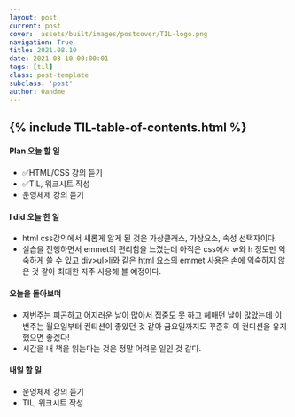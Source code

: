 ```yaml
---
layout: post
current: post
cover:  assets/built/images/postcover/TIL-logo.png
navigation: True
title: 2021.08.10
date: 2021-08-10 00:00:01
tags: [til]
class: post-template
subclass: 'post'
author: 0andme
---
```

{% include TIL-table-of-contents.html %}
---

<!-- excerpt-start -->

#### Plan 오늘 할 일
+ ✅HTML/CSS 강의 듣기
+ ✅TIL, 워크시트 작성
+ 운영체제 강의 듣기

#### I did 오늘 한 일
+ html css강의에서 새롭게 알게 된 것은 가상클래스, 가상요소, 속성 선택자이다.
+ 실습을 진행하면서 emmet의 편리함을 느꼈는데 아직은 css에서 w와 h 정도만 익숙하게 쓸 수 있고 div>ul>li와 같은 html 요소의 emmet 사용은 손에 익숙하지 않은 것 같아 최대한 자주 사용해 볼 예정이다.

#### 오늘을 돌아보며
+ 저번주는 피곤하고 어지러운 날이 많아서 집중도 못 하고 헤매던 날이 많았는데 이번주는 월요일부터 컨티션이 좋았던 것 같아 금요일까지도 꾸준히 이 컨디션을 유지했으면 좋겠다!
+ 시간을 내 책을 읽는다는 것은 정말 어려운 일인 것 같다.

#### 내일 할 일
+ 운영체제 강의 듣기
+ TIL, 워크시트 작성

